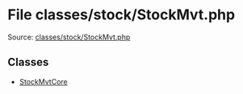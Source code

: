 File classes/stock/StockMvt.php
=========

Source: [classes/stock/StockMvt.php](https://github.com/PrestaShop/PrestaShop/blob/1.6.0.3/classes/stock/StockMvt.php)


Classes
-------

* [StockMvtCore](class.StockMvtCore.md)

